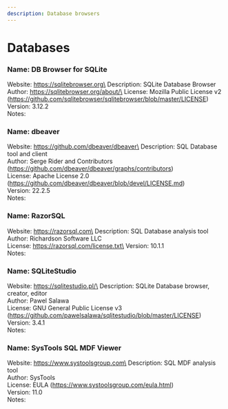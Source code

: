 ```yaml
---
description: Database browsers
---
```


# Databases

### Name: DB Browser for SQLite

Website: https://sqlitebrowser.org\
Description: SQLite Database Browser\
Author: https://sqlitebrowser.org/about/\
License: Mozilla Public License v2 (https://github.com/sqlitebrowser/sqlitebrowser/blob/master/LICENSE)\
Version: 3.12.2\
Notes:

### Name: dbeaver

Website: https://github.com/dbeaver/dbeaver\
Description: SQL Database tool and client\
Author: Serge Rider and Contributors (https://github.com/dbeaver/dbeaver/graphs/contributors)\
License: Apache License 2.0 (https://github.com/dbeaver/dbeaver/blob/devel/LICENSE.md)\
Version: 22.2.5\
Notes:

### Name: RazorSQL

Website: https://razorsql.com\
Description: SQL Database analysis tool\
Author: Richardson Software LLC\
License: https://razorsql.com/license.txt\
Version: 10.1.1\
Notes:

### Name: SQLiteStudio

Website: https://sqlitestudio.pl/\
Description: SQLite Database browser, creator, editor\
Author: Pawel Salawa\
License: GNU General Public License v3 (https://github.com/pawelsalawa/sqlitestudio/blob/master/LICENSE)\
Version: 3.4.1\
Notes:

### Name: SysTools SQL MDF Viewer

Website: https://www.systoolsgroup.com\
Description: SQL MDF analysis tool\
Author: SysTools\
License: EULA (https://www.systoolsgroup.com/eula.html)\
Version: 11.0\
Notes:
